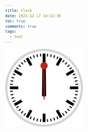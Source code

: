 ```yaml
---
title: Clock
date: 2021-12-17 14:11:38
toc: true
comments: true
tags:
  - tool
---
```



<img src="./clock.svg" alt="Clock" title="Clock" height="250px" width="250px">
